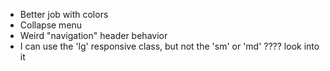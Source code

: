 * Better job with colors
* Collapse menu
* Weird "navigation" header behavior
* I can use the 'lg' responsive class, but not the 'sm' or 'md' ???? look into it
